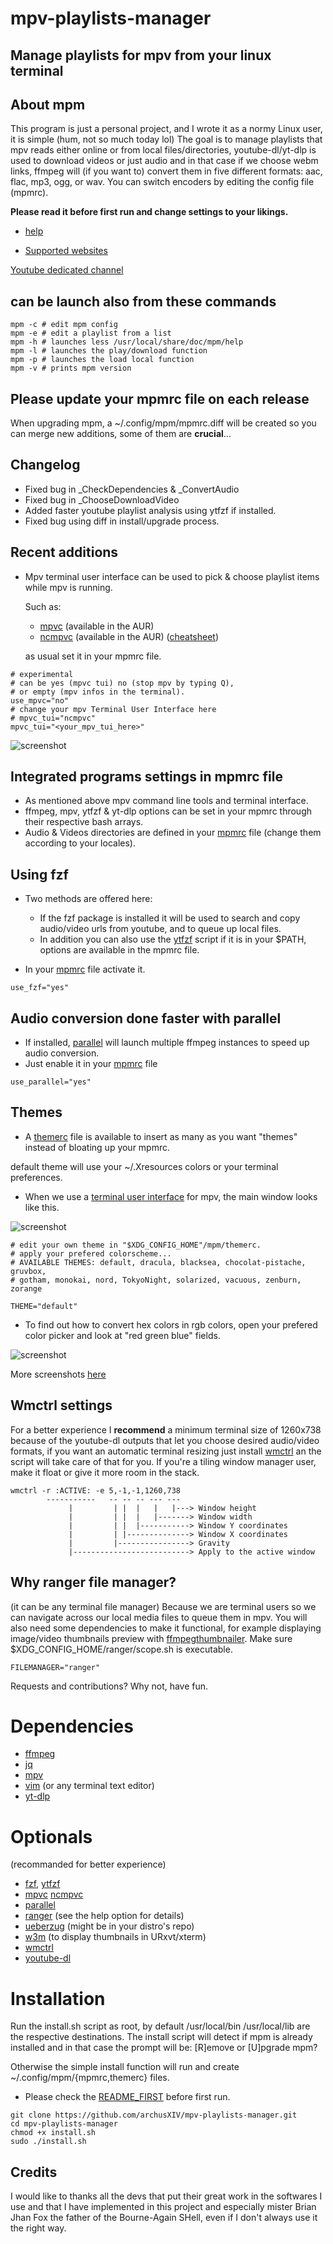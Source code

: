 # mpv-playlists-manager
## Manage playlists for mpv from your linux terminal

## About mpm
This program is just a personal project, and I wrote it as a normy Linux user, it is simple (hum, not so much today lol)
The goal is to manage playlists that mpv reads either online or from local files/directories, 
youtube-dl/yt-dlp is used to download videos or just audio and in that case if
we choose webm links, ffmpeg will (if you want to) convert them in five different formats:
aac, flac, mp3, ogg, or wav. You can switch encoders by editing the config file (mpmrc).

**Please read it before first run and change settings to your likings.**

- [help](https://github.com/archusXIV/mpv-playlists-manager/blob/main/doc/help)

- [Supported websites](https://github.com/ytdl-org/youtube-dl/blob/master/docs/supportedsites.md)


[Youtube dedicated channel](https://www.youtube.com/@mpv-playlists-manager-mv8sh/featured)

## can be launch also from these commands

```
mpm -c # edit mpm config
mpm -e # edit a playlist from a list
mpm -h # launches less /usr/local/share/doc/mpm/help
mpm -l # launches the play/download function
mpm -p # launches the load local function
mpm -v # prints mpm version
```

## Please update your mpmrc file on each release
When upgrading mpm, a ~/.config/mpm/mpmrc.diff will be created so you can merge new additions, some of them are **crucial**...

## Changelog
- Fixed bug in _CheckDependencies & _ConvertAudio
- Fixed bug in _ChooseDownloadVideo
- Added faster youtube playlist analysis using ytfzf if installed.
- Fixed bug using diff in install/upgrade process.

## Recent additions
- Mpv terminal user interface can be used to pick & choose playlist items while mpv is running.

  Such as:
  - [mpvc](https://github.com/lwilletts/mpvc)   (available in the AUR)
  - [ncmpvc](https://gitlab.com/mpv-ipc/ncmpvc) (available in the AUR) ([cheatsheet](https://github.com/archusXIV/mpv-playlists-manager/blob/main/doc/ncmpvc_cheatsheet))

  as usual set it in your mpmrc file.
```
# experimental
# can be yes (mpvc tui) no (stop mpv by typing Q),
# or empty (mpv infos in the terminal).
use_mpvc="no"
# change your mpv Terminal User Interface here
# mpvc_tui="ncmpvc"
mpvc_tui="<your_mpv_tui_here>"
```

![screenshot](https://github.com/archusXIV/mpv-playlists-manager/blob/main/mpm_screenshots/ncmpvc_integration.png)

## Integrated programs settings in mpmrc file
- As mentioned above mpv command line tools and terminal interface.
- ffmpeg, mpv, ytfzf & yt-dlp options can be set in your mpmrc through their respective bash arrays.
- Audio & Videos directories are defined in your [mpmrc](https://github.com/archusXIV/mpv-playlists-manager/blob/main/doc/mpmrc#L47) file (change them according to your locales).

## Using fzf
- Two methods are offered here:
  - If the fzf package is installed it will be used to search and copy audio/video urls from youtube,
  and to queue up local files.
  - In addition you can also use the [ytfzf](https://github.com/pystardust/ytfzf) script
  if it is in your $PATH, options are available in the mpmrc file.

- In your [mpmrc](https://github.com/archusXIV/mpv-playlists-manager/blob/main/doc/mpmrc#L80) file activate it.

```
use_fzf="yes"
```

## Audio conversion done faster with parallel
- If installed, [parallel](https://www.gnu.org/software/parallel/) will launch multiple ffmpeg instances to speed up audio conversion.
- Just enable it in your [mpmrc](https://github.com/archusXIV/mpv-playlists-manager/blob/main/doc/mpmrc#L106) file

```
use_parallel="yes"
```

## Themes
- A [themerc](https://github.com/archusXIV/mpv-playlists-manager/blob/main/doc/themerc) file is available to insert as many as you want "themes" instead of bloating up your mpmrc.

default theme will use your ~/.Xresources colors or your terminal preferences.

- When we use a [terminal user interface](https://github.com/archusXIV/mpv-playlists-manager/blob/main/mpm_screenshots/ncmpvc_integration.png) for mpv, the main window looks like this.

![screenshot](https://github.com/archusXIV/mpv-playlists-manager/blob/main/mpm_screenshots/mpm_v1.8-4.png)


```
# edit your own theme in "$XDG_CONFIG_HOME"/mpm/themerc.
# apply your prefered colorscheme...
# AVAILABLE THEMES: default, dracula, blacksea, chocolat-pistache, gruvbox,
# gotham, monokai, nord, TokyoNight, solarized, vacuous, zenburn, zorange

THEME="default"
```

- To find out how to convert hex colors in rgb colors, open your prefered color picker
and look at "red green blue" fields.

![screenshot](https://github.com/archusXIV/mpv-playlists-manager/blob/main/mpm_screenshots/color_picker.png)

More screenshots [here](https://github.com/archusXIV/mpv-playlists-manager/tree/main/mpm_screenshots)

## Wmctrl settings
For a better experience I **recommend** a minimum terminal size of 1260x738 because of the youtube-dl
outputs that let you choose desired audio/video formats, if you want an automatic terminal
resizing just install [wmctrl](https://github.com/dancor/wmctrl) an the script will take care of
that for you.
If you're a tiling window manager user, make it float or give it more room in the stack.
```
wmctrl -r :ACTIVE: -e 5,-1,-1,1260,738
        -----------   -- -- -- --- ---
             |         | |  |   |   |---> Window height
             |         | |  |   |-------> Window width             
             |         | |  |-----------> Window Y coordinates
             |         | |--------------> Window X coordinates
             |         |----------------> Gravity
             |--------------------------> Apply to the active window
```
## Why ranger file manager?
(it can be any terminal file manager)
Because we are terminal users so we can navigate across our local media files to queue them in mpv.
You will also need some dependencies to make it functional, for example displaying image/video thumbnails preview
with [ffmpegthumbnailer](https://github.com/dirkvdb/ffmpegthumbnailer). Make sure $XDG_CONFIG_HOME/ranger/scope.sh is executable.
```
FILEMANAGER="ranger"
```

Requests and contributions? Why not, have fun.

# Dependencies
- [ffmpeg](https://ffmpeg.org/)
- [jq](https://stedolan.github.io/jq/)
- [mpv](https://mpv.io/)
- [vim](https://www.vim.org/) (or any terminal text editor)
- [yt-dlp](https://github.com/yt-dlp/yt-dlp)

# Optionals
(recommanded for better experience)
- [fzf](https://github.com/junegunn/fzf), [ytfzf](https://github.com/pystardust/ytfzf)
- [mpvc](https://github.com/lwilletts/mpvc) [ncmpvc](https://gitlab.com/mpv-ipc/ncmpvc)
- [parallel](https://www.gnu.org/software/parallel/)
- [ranger](https://github.com/ranger/ranger) (see the help option for details)
- [ueberzug](https://github.com/ueber-devel/ueberzug) (might be in your distro's repo)
- [w3m](https://w3m.sourceforge.net/) (to display thumbnails in URxvt/xterm)
- [wmctrl](https://github.com/dancor/wmctrl)
- [youtube-dl](https://github.com/ytdl-org/youtube-dl)

# Installation
Run the install.sh script as root, by default /usr/local/bin /usr/local/lib are the
respective destinations.
The install script will detect if mpm is already installed and in that case the prompt will be: [R]emove or [U]pgrade mpm? 

Otherwise the simple install function will run and create ~/.config/mpm/{mpmrc,themerc} files.
- Please check the [README_FIRST](https://github.com/archusXIV/mpv-playlists-manager/blob/main/README_FIRST) before first run.
```
git clone https://github.com/archusXIV/mpv-playlists-manager.git
cd mpv-playlists-manager
chmod +x install.sh
sudo ./install.sh
```
## Credits
I would like to thanks all the devs that put their great work in the softwares I use and that I have implemented in this project and especially mister Brian Jhan Fox the father of the Bourne-Again SHell, even if I don't always use it the right way.